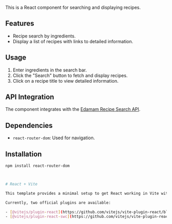 
This is a React component for searching and displaying recipes.

## Features

- Recipe search by ingredients.
- Display a list of recipes with links to detailed information.

## Usage

1. Enter ingredients in the search bar.
2. Click the "Search" button to fetch and display recipes.
3. Click on a recipe title to view detailed information.

## API Integration

The component integrates with the [Edamam Recipe Search API](https://developer.edamam.com/edamam-recipe-api).

## Dependencies

- `react-router-dom`: Used for navigation.

## Installation

```bash
npm install react-router-dom



# React + Vite

This template provides a minimal setup to get React working in Vite with HMR and some ESLint rules.

Currently, two official plugins are available:

- [@vitejs/plugin-react](https://github.com/vitejs/vite-plugin-react/blob/main/packages/plugin-react/README.md) uses [Babel](https://babeljs.io/) for Fast Refresh
- [@vitejs/plugin-react-swc](https://github.com/vitejs/vite-plugin-react-swc) uses [SWC](https://swc.rs/) for Fast Refresh
